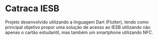 # Catraca IESB

Projeto desenvolvido utilizando a linguagem Dart (Flutter), tendo como principal objetivo propor uma solução de acesso ao IESB utilizando não apenas o cartão estudantil, mas também um smartphone utilizando NFC.
 
